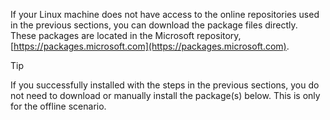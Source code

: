 If your Linux machine does not have access to the online repositories used in the previous sections, you can download the package files directly. These packages are located in the Microsoft repository, [https://packages.microsoft.com](https://packages.microsoft.com).

> [!TIP]
> If you successfully installed with the steps in the previous sections, you do not need to download or manually install the package(s) below. This is only for the offline scenario.